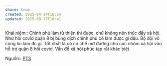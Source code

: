 ```yaml
---
share: true
created: 2025-04-14T16:14
updated: 2025-08-17T16:41
---
```

Khái niệm:: 
Chính phủ làm từ thiện thì được, chứ không nên thúc đẩy xã hội. Như hồi covid quận 8 bị bùng dịch chính phủ có làm được gì đâu. Bộ đội vô cũng ko làm đc gì. Tốt nhất là có cơ chế mở đường cho các nhóm xã hội vào hỗ trợ
quận 8 hồi covid. Vấn đề xã hội phức tạp rất khác biệt. 

Nguồn:: [PTS](../../../../%E2%9A%A1Hi%E1%BB%83u%20bi%E1%BA%BFt%20s%C3%A2u/%CE%9E%20Ngu%E1%BB%93n/PTS.md)

